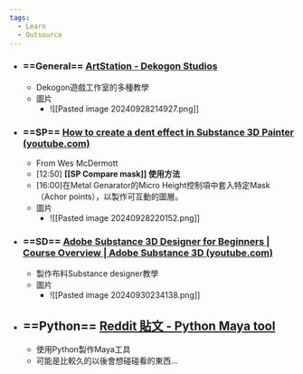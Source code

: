 ```yaml
---
tags:
  - Learn
  - Outsource
---
```



- ### ==General== [ArtStation - Dekogon Studios](https://www.artstation.com/learning/instructors/dekogon-studios)
	- Dekogon遊戲工作室的多種教學
	- 圖片
		-  ![[Pasted image 20240928214927.png]]


- ### ==SP== [How to create a dent effect in Substance 3D Painter (youtube.com)](https://www.youtube.com/watch?v=Ml1iSGVMak4)
	- From Wes McDermott
	- [12:50] **[[SP Compare mask]] 使用方法**
	- [16:00]在Metal Genarator的Micro Height控制項中套入特定Mask（Achor points），以製作可互動的圖層。
	- 圖片
		- ![[Pasted image 20240928220152.png]]


- ### ==SD== [Adobe Substance 3D Designer for Beginners | Course Overview | Adobe Substance 3D (youtube.com)](https://www.youtube.com/watch?v=At3FoFcuN6k&list=PLB0wXHrWAmCxBw92VSRjqsbqYXgkF8puC)
	- 製作布料Substance designer教學
	- 圖片
		- ![[Pasted image 20240930234138.png]]


- ## ==Python== [Reddit 貼文 - Python Maya tool](https://www.reddit.com/r/Maya/comments/nxd66k/hey_guys_i_want_to_learn_python_for_creating/)
	- 使用Python製作Maya工具
	- 可能是比較久的以後會想碰碰看的東西…

